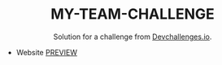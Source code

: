 <!-- Please update value in the {}  -->

<h1 align="center">MY-TEAM-CHALLENGE</h1>

<div align="center">
   Solution for a challenge from  <a href="http://devchallenges.io" target="_blank">Devchallenges.io</a>.
</div>








- Website [PREVIEW](https://shahshan20.github.io/Team-page-challenge/my-team-page-master/index.html)

